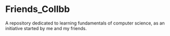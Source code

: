 # Friends_Collbb
A repository dedicated to learning fundamentals of computer science, as an initiative started by me and my friends.
